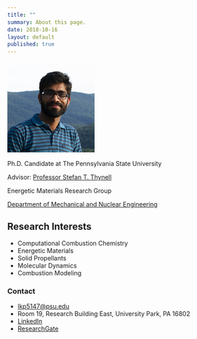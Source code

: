 ```yaml
---
title: ""
summary: About this page.
date: 2018-10-16
layout: default
published: true
---
```


![Image](assets/images/Lalit_Patidar_2.jpg)

Ph.D. Candidate at The Pennsylvania State University

Advisor: [Professor Stefan T. Thynell](https://www.mne.psu.edu/department/directory-detail-g.aspx?q=UMT)

Energetic Materials Research Group

[Department of Mechanical and Nuclear Engineering](https://www.mne.psu.edu/)


## Research Interests

- Computational Combustion Chemistry
- Energetic Materials
- Solid Propellants
- Molecular Dynamics
- Combustion Modeling


### Contact
- lkp5147@psu.edu
- Room 19, Research Building East, University Park, PA 16802
- [LinkedIn](https://www.linkedin.com/in/lalit-patidar-9b82a02a/)
- [ResearchGate](https://www.researchgate.net/profile/Lalit_Patidar2)
